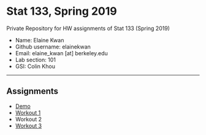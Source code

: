 # Stat 133, Spring 2019

Private Repository for HW assignments of Stat 133 (Spring 2019)

- Name: Elaine Kwan 
- Github username: elainekwan
- Email: elaine_kwan [at] berkeley.edu
- Lab section: 101
- GSI: Colin Khou

-----

## Assignments

- [Demo](demo)
- [Workout 1](workout1)
- Workout 2
- [Workout 3](workout3)


